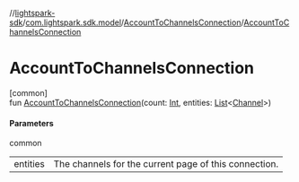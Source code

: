 //[lightspark-sdk](../../../index.md)/[com.lightspark.sdk.model](../index.md)/[AccountToChannelsConnection](index.md)/[AccountToChannelsConnection](-account-to-channels-connection.md)

# AccountToChannelsConnection

[common]\
fun [AccountToChannelsConnection](-account-to-channels-connection.md)(count: [Int](https://kotlinlang.org/api/latest/jvm/stdlib/kotlin/-int/index.html), entities: [List](https://kotlinlang.org/api/latest/jvm/stdlib/kotlin.collections/-list/index.html)&lt;[Channel](../-channel/index.md)&gt;)

#### Parameters

common

| | |
|---|---|
| entities | The channels for the current page of this connection. |
